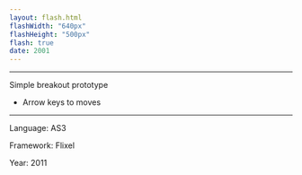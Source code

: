```yaml
---
layout: flash.html
flashWidth: "640px"
flashHeight: "500px"
flash: true
date: 2001
---
```


---

Simple breakout prototype

* Arrow keys to moves

---

Language: AS3

Framework: Flixel

Year: 2011
